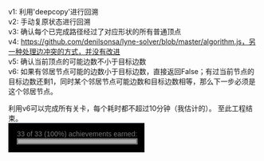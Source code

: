 v1: 利用'deepcopy'进行回溯  
v2: 手动复原状态进行回溯  
v3: 确认每个已完成路径经过了对应形状的所有普通顶点  
v4: https://github.com/denilsonsa/lyne-solver/blob/master/algorithm.js，另一种处理边冲突的方式，并没有改进  
v5: 确认当前顶点的可能边数不小于目标边数  
v6: 如果有邻居节点可能的边数小于目标边数，直接返回False；有过当前节点的目标边数还剩1，同时某个邻居节点可能边数和目标边数相等，那么下一步必须是这个邻居节点。


利用v6可以完成所有关卡，每个耗时都不超过10分钟（我估计的）。
至此工程结束。  
![achievements](/LYNE/achievements.png)

